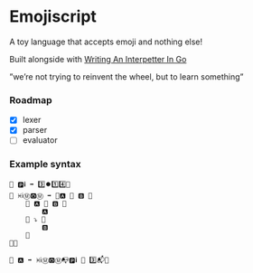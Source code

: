 # Emojiscript

A toy language that accepts emoji and nothing else!

Built alongside with [Writing An Interpetter In Go](https://interpreterbook.com/)

”we’re not trying to reinvent the wheel, but to learn something”

### Roadmap

- [x] lexer
- [x] parser
- [ ] evaluator

### Example syntax

```
📝 🅿️ℹ️ ➡️ 3️⃣⏺️1️⃣4️⃣🚀
📝 ♓ℹ️Ⓜ️🅾️Ⓜ️ ➡️ 🔧🅰️ 🔸 ️🅱️ 🌅
    🤔 🅰️ 🔼 🅱️ 🌅
        🅰️
    🌇 ⤵️ 🌅
        🅱️
    🌇
🌇🚀

📝 🅰️ ➡️ ♓ℹ️Ⓜ️🅾️Ⓜ️📭🅿️ℹ️ 🔸 3️⃣📬🚀

```
